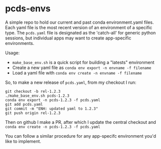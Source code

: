 # pcds-envs

A simple repo to hold our current and past conda environment.yaml files. Each yaml file is the most recent version of an environment of a specific type. The `pcds.yaml` file is designated as the 'catch-all' for generic python sessions, but individual apps may want to create app-specific environments.

Usage:

- `make_base_env.sh` is a quick script for building a "latests" environment
- Create a new yaml file as `conda env export -n envname -f filename`
- Load a yaml file with `conda env create -n envname -f filename`

So, to make a new release of `pcds.yaml`, from my checkout I run:
```
git checkout -b rel-1.2.3
./make_base_env.sh pcds-1.2.3
conda env export -n pcds-1.2.3 -f pcds.yaml
git add pcds.yaml
git commit -m "ENH: updated yaml to 1.2.3"
git push origin rel-1.2.3
```
Then on github I make a PR, after which I update the central checkout and `conda env create -n pcds-1.2.3 -f pcds.yaml`

You can follow a similar procedure for any app-specifc environment you'd like to implement.
